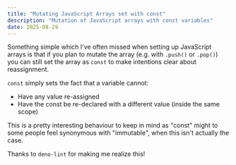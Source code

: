 ```yaml
---
title: "Mutating JavaScript Arrays set with const"
description: "Mutation of JavaScript arrays with const variables"
date: 2025-08-29
---
```


Something simple which I've often missed when setting up JavaScript arrays is that if you plan to mutate the array (e.g. with `.push()` or `.pop()`) you can still set the array as `const` to make intentions clear about reassignment. 

`const` simply sets the fact that a variable cannot:
- Have any value re-assigned
- Have the const be re-declared with a different value (inside the same scope)

This is a pretty interesting behaviour to keep in mind as "const" might to some people feel synonymous with "immutable", when this isn't actually the case.

Thanks to `deno-lint` for making me realize this!